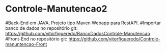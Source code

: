 # Controle-Manutencao2

#Back-End em JAVA, Projeto tipo Maven Webapp para RestAPI.
#Importar banco de dados no repositório git: https://github.com/vitorfigueredo/BancoDadosControle-Manutencao
#Front-End no repositório git: https://github.com/vitorfigueredo/Controle-manuntencao-Front
